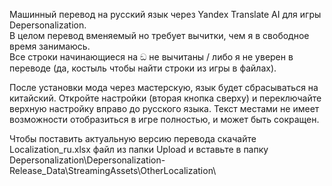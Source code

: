 Машинный перевод на русский язык через Yandex Translate AI для игры Depersonalization.  
В целом перевод вменяемый но требует вычитки, чем я в свободное время занимаюсь.  
Все строки начинающиеся на ඞ не вычитаны / либо я не уверен в переводе (да, костыль чтобы найти строки из игры в файлах).  

После установки мода через мастерскую, язык будет сбрасываться на китайский. Откройте настройки (вторая кнопка сверху) и переключайте верхную настройку вправо до русского языка. Текст местами не имеет возможности отобразиться в игре полностью, и может быть сокращен.  

Чтобы поставить актуальную версию перевода скачайте Localization_ru.xlsx файл из папки Upload и вставьте в папку Depersonalization\Depersonalization-Release_Data\StreamingAssets\OtherLocalization\  
